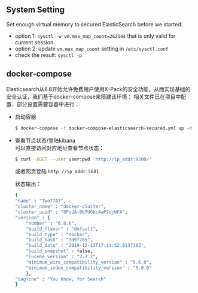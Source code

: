 ## System Setting 
Set enough virtual memory to secured ElasticSearch before we started:  
- option 1: `sysctl -w vm.max_map_count=262144` that is only valid for current session.  
- option 2: update `vm.max_map_count` setting in `/etc/sysctl.conf`
- check the result: `sysctl -p`

## docker-compose
Elasticsearch从6.8开始允许免费用户使用X-Pack的安全功能，从而实现基础的安全认证，我们基于docker-compose来搭建该环境：
相关文件已在项目中配置，部分设置需要容器中进行：

- 启动容器
    ```bash
    $ docker-compose -f docker-compose-elasticsearch-secured.yml up -d
    ```
- 查看节点状态/登陆kibana  
    可以直接访问对应地址查看节点状态：
    ```bash
    $ curl -XGET --user user:pwd 'http://ip_addr:9200/'
    ```
    或者网页登陆 `http://ip_addr:5601`

    状态输出：
    ```bash
    {
    "name" : "Two77A7",
    "cluster_name" : "docker-cluster",
    "cluster_uuid" : "8PuUA-0bTUGbc4wP7cjWFA",
    "version" : {
        "number" : "6.8.6",
        "build_flavor" : "default",
        "build_type" : "docker",
        "build_hash" : "3d9f765",
        "build_date" : "2019-12-13T17:11:52.013738Z",
        "build_snapshot" : false,
        "lucene_version" : "7.7.2",
        "minimum_wire_compatibility_version" : "5.6.0",
        "minimum_index_compatibility_version" : "5.0.0"
        },
    "tagline" : "You Know, for Search"
    }
    ```
